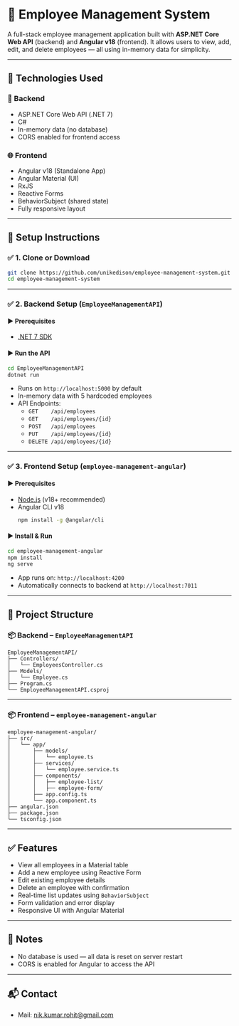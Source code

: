# 👥 Employee Management System

A full-stack employee management application built with **ASP.NET Core Web API** (backend) and **Angular v18** (frontend). It allows users to view, add, edit, and delete employees — all using in-memory data for simplicity.

---

## 🧰 Technologies Used

### 🔧 Backend
- ASP.NET Core Web API (.NET 7)
- C#
- In-memory data (no database)
- CORS enabled for frontend access

### 🌐 Frontend
- Angular v18 (Standalone App)
- Angular Material (UI)
- RxJS
- Reactive Forms
- BehaviorSubject (shared state)
- Fully responsive layout

---

## 🚀 Setup Instructions

### ✅ 1. Clone or Download

```bash
git clone https://github.com/unikedison/employee-management-system.git
cd employee-management-system
```

---

### ✅ 2. Backend Setup (`EmployeeManagementAPI`)

#### ▶️ Prerequisites
- [.NET 7 SDK](https://dotnet.microsoft.com/download/dotnet/7.0)

#### ▶️ Run the API

```bash
cd EmployeeManagementAPI
dotnet run
```

- Runs on `http://localhost:5000` by default
- In-memory data with 5 hardcoded employees
- API Endpoints:
  - `GET    /api/employees`
  - `GET    /api/employees/{id}`
  - `POST   /api/employees`
  - `PUT    /api/employees/{id}`
  - `DELETE /api/employees/{id}`

---

### ✅ 3. Frontend Setup (`employee-management-angular`)

#### ▶️ Prerequisites
- [Node.js](https://nodejs.org/) (v18+ recommended)
- Angular CLI v18
  ```bash
  npm install -g @angular/cli
  ```

#### ▶️ Install & Run

```bash
cd employee-management-angular
npm install
ng serve
```

- App runs on: `http://localhost:4200`
- Automatically connects to backend at `http://localhost:7011`

---

## 📁 Project Structure

### 📦 Backend – `EmployeeManagementAPI`
```
EmployeeManagementAPI/
├── Controllers/
│   └── EmployeesController.cs
├── Models/
│   └── Employee.cs
├── Program.cs
└── EmployeeManagementAPI.csproj
```

---

### 📦 Frontend – `employee-management-angular`
```
employee-management-angular/
├── src/
│   └── app/
│       ├── models/
│       │   └── employee.ts
│       ├── services/
│       │   └── employee.service.ts
│       ├── components/
│       │   ├── employee-list/
│       │   ├── employee-form/
│       ├── app.config.ts
│       └── app.component.ts
├── angular.json
├── package.json
└── tsconfig.json
```

---

## ✅ Features

- View all employees in a Material table
- Add a new employee using Reactive Form
- Edit existing employee details
- Delete an employee with confirmation
- Real-time list updates using `BehaviorSubject`
- Form validation and error display
- Responsive UI with Angular Material

---

## 📌 Notes

- No database is used — all data is reset on server restart
- CORS is enabled for Angular to access the API

---

## 📬 Contact

- Mail: nik.kumar.rohit@gmail.com